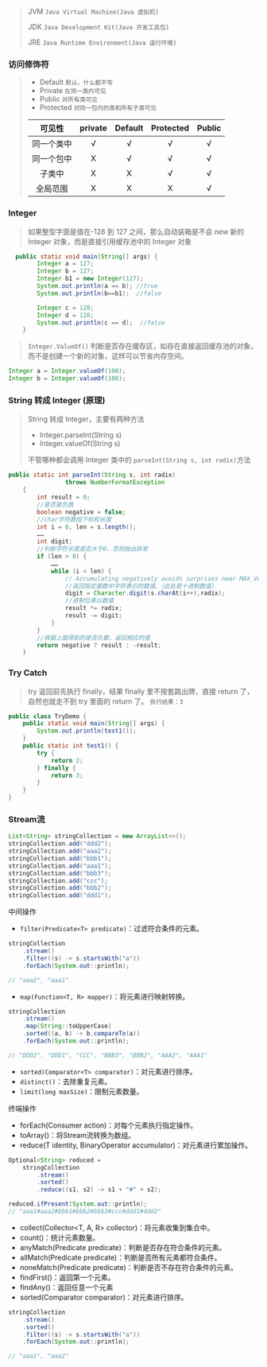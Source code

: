 > JVM	`Java Virtual Machine(Java 虚拟机)`
> 
> JDK	`Java Development Kit(Java 开发工具包)`
> 
> JRE	`Java Runtime Environment(Java 运行环境)`

### 访问修饰符

> - Default	`默认，什么都不写`
> - Private	`在同一类内可见`
> - Public	`对所有类可见`
> - Protected	`对同一包内的类和所有子类可见`
>
> |   可见性   | private | Default | Protected | Public |
> | :--------: | :-----: | :-----: | :-------: | :----: |
> | 同一个类中 |    √    |    √    |     √     |   √    |
> | 同一个包中 |    X    |    √    |     √     |   √    |
> |   子类中   |    X    |    X    |     √     |   √    |
> |  全局范围  |    X    |    X    |     X     |   √    |
>

### Integer

> 如果整型字面是值在-128 到 127 之间，那么自动装箱是不会 new 新的 Integer 对象，而是直接引用缓存池中的 Integer 对象

```java
  public static void main(String[] args) {
        Integer a = 127;
        Integer b = 127;
        Integer b1 = new Integer(127);
        System.out.println(a == b); //true
        System.out.println(b==b1);  //false

        Integer c = 128;
        Integer d = 128;
        System.out.println(c == d);  //false
    }
```

> `Integer.ValueOf()`
> 判断是否存在缓存区，如存在直接返回缓存池的对象，而不是创建一个新的对象，这样可以节省内存空间。

```java
Integer a = Integer.valueOf(100);
Integer b = Integer.valueOf(100);
```

### String 转成 Integer (原理)

>String 转成 Integer，主要有两种方法
> - Integer.parseInt(String s)
> - Integer.valueOf(String s)
>
>不管哪种都会调用 Integer 类中的 `parseInt(String s, int radix)`方法

```java
public static int parseInt(String s, int radix)
                throws NumberFormatException
    {
        int result = 0;
        //是否是负数
        boolean negative = false;
        //char字符数组下标和长度
        int i = 0, len = s.length();
        ……
        int digit;
        //判断字符长度是否大于0，否则抛出异常
        if (len > 0) {
            ……
            while (i < len) {
                // Accumulating negatively avoids surprises near MAX_VALUE
                //返回指定基数中字符表示的数值。（此处是十进制数值）
                digit = Character.digit(s.charAt(i++),radix);
                //进制位乘以数值
                result *= radix;
                result -= digit;
            }
        }
        //根据上面得到的是否负数，返回相应的值
        return negative ? result : -result;
    }
```

### Try Catch

> try 返回前先执行 finally，结果 finally 里不按套路出牌，直接 return 了，自然也就走不到 try 里面的 return 了。
> `执行结果：3`

```java
public class TryDemo {
    public static void main(String[] args) {
        System.out.println(test1());
    }
    public static int test1() {
        try {
            return 2;
        } finally {
            return 3;
        }
    }
}
```

### Stream流

```java
List<String> stringCollection = new ArrayList<>();
stringCollection.add("ddd2");
stringCollection.add("aaa2");
stringCollection.add("bbb1");
stringCollection.add("aaa1");
stringCollection.add("bbb3");
stringCollection.add("ccc");
stringCollection.add("bbb2");
stringCollection.add("ddd1");
```

中间操作

- `filter(Predicate<T> predicate)`：过滤符合条件的元素。

```java
stringCollection
    .stream()
    .filter((s) -> s.startsWith("a"))
    .forEach(System.out::println);

// "aaa2", "aaa1"
```

- `map(Function<T, R> mapper)`：将元素进行映射转换。

```java
stringCollection
    .stream()
    .map(String::toUpperCase)
    .sorted((a, b) -> b.compareTo(a))
    .forEach(System.out::println);

// "DDD2", "DDD1", "CCC", "BBB3", "BBB2", "AAA2", "AAA1"
```

- `sorted(Comparator<T> comparator)`：对元素进行排序。
- `distinct()`：去除重复元素。
- `limit(long maxSize)`：限制元素数量。

终端操作

- forEach(Consumer<T> action)：对每个元素执行指定操作。
- toArray()：将Stream流转换为数组。
 - reduce(T identity, BinaryOperator<T> accumulator)：对元素进行累加操作。

```java
Optional<String> reduced =
    stringCollection
        .stream()
        .sorted()
        .reduce((s1, s2) -> s1 + "#" + s2);

reduced.ifPresent(System.out::println);
// "aaa1#aaa2#bbb1#bbb2#bbb3#ccc#ddd1#ddd2"
```

 - collect(Collector<T, A, R> collector)：将元素收集到集合中。
 - count()：统计元素数量。
- anyMatch(Predicate<T> predicate)：判断是否存在符合条件的元素。
 - allMatch(Predicate<T> predicate)：判断是否所有元素都符合条件。
 - noneMatch(Predicate<T> predicate)：判断是否不存在符合条件的元素。
 - findFirst()：返回第一个元素。
 - findAny()：返回任意一个元素
 - sorted(Comparator<T> comparator)：对元素进行排序。

```java
stringCollection
    .stream()
    .sorted()
    .filter((s) -> s.startsWith("a"))
    .forEach(System.out::println);

// "aaa1", "aaa2"
```
